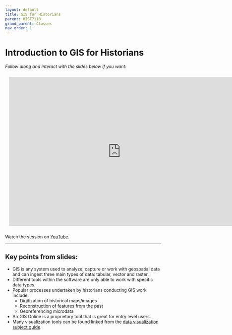 ```yaml
---
layout: default
title: GIS for Historians
parent: HIST7110
grand_parent: Classes
nav_order: 1
---
```


# Introduction to GIS for Historians

*Follow along and interact with the slides below if you want:*
<br>

<iframe width="720" height="480" frameborder="0" marginheight="0" marginwidth="0" style="border:12px solid  #fcfcfc" src="https://meginwinnipeg.github.io/slides/hist_7110.html"></iframe>

Watch the session on [YouTube](https://youtu.be/).
<hr>

## Key points from slides:

- GIS is any system used to analyze, capture or work with geospatial data and can ingest three main types of data: tabular, vector and raster.  
- Different tools within the software are only able to work with specific data types.  
- Popular processes undertaken by historians conducting GIS work include:  
    - Digitization of historical maps/images  
    - Reconstruction of features from the past  
    - Georeferencing microdata  
- ArcGIS Online is a proprietary tool that is great for entry level users.    
- Many visualization tools can be found linked from the [data visualization subject guide](https://libguides.lib.umanitoba.ca/viz).  